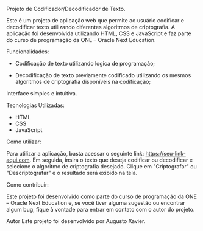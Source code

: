 Projeto de Codificador/Decodificador de Texto.

Este é um projeto de aplicação web que permite ao usuário codificar e decodificar texto utilizando diferentes algoritmos de criptografia. A aplicação foi desenvolvida utilizando HTML, CSS e JavaScript e faz parte do curso de programação da ONE – Oracle Next Education.

Funcionalidades:
* Codificação de texto utilizando logica de programação;

* Decodificação de texto previamente codificado         utilizando os mesmos algoritmos de criptografia disponíveis na codificação;

Interface simples e intuitiva.

Tecnologias Utilizadas:
* HTML
* CSS
* JavaScript

Como utilizar:

Para utilizar a aplicação, basta acessar o seguinte link: https://seu-link-aqui.com. Em seguida, insira o texto que deseja codificar ou decodificar e selecione o algoritmo de criptografia desejado. Clique em "Criptografar" ou "Descriptografar" e o resultado será exibido na tela.

Como contribuir:

Este projeto foi desenvolvido como parte do curso de programação da ONE – Oracle Next Education e, se você tiver alguma sugestão ou encontrar algum bug, fique à vontade para entrar em contato com o autor do projeto.

Autor
Este projeto foi desenvolvido por Augusto Xavier.

